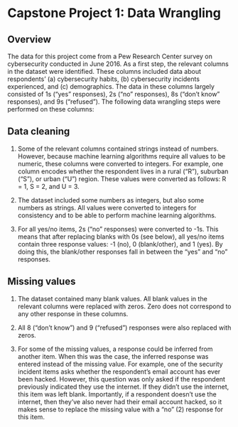 
# Capstone Project 1: Data Wrangling

## Overview
The data for this project come from a Pew Research Center survey on cybersecurity conducted in June 2016.  As a first step, the relevant columns in the dataset were identified.  These columns included data about respondents’ (a) cybersecurity habits, (b) cybersecurity incidents experienced, and (c) demographics.  The data in these columns largely consisted of 1s (“yes” responses), 2s (“no” responses), 8s (“don’t know” responses), and 9s (“refused”).  The following data wrangling steps were performed on these columns:

## Data cleaning

1.	Some of the relevant columns contained strings instead of numbers.  However, because machine learning algorithms require all values to be numeric, these columns were converted to integers.  For example, one column encodes whether the respondent lives in a rural (“R”), suburban (“S”), or urban (“U”) region.  These values were converted as follows: R = 1, S = 2, and U = 3.

2.	The dataset included some numbers as integers, but also some numbers as strings.  All values were converted to integers for consistency and to be able to perform machine learning algorithms.

3.	For all yes/no items, 2s (“no” responses) were converted to -1s.  This means that after replacing blanks with 0s (see below), all yes/no items contain three response values: -1 (no), 0 (blank/other), and 1 (yes).  By doing this, the blank/other responses fall in between the “yes” and “no” responses.
 
## Missing values
1.	The dataset contained many blank values.  All blank values in the relevant columns were replaced with zeros.  Zero does not correspond to any other response in these columns.

2.	All 8 (“don’t know”) and 9 (“refused”) responses were also replaced with zeros.  

3.	For some of the missing values, a response could be inferred from another item.  When this was the case, the inferred response was entered instead of the missing value.  For example, one of the security incident items asks whether the respondent’s email account has ever been hacked.  However, this question was only asked if the respondent previously indicated they use the internet.  If they didn’t use the internet, this item was left blank.  Importantly, if a respondent doesn’t use the internet, then they’ve also never had their email account hacked, so it makes sense to replace the missing value with a “no” (2) response for this item. 


```python

```
